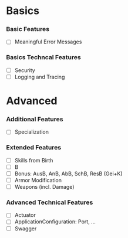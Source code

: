 # Basics
### Basic Features
- [ ] Meaningful Error Messages

### Basics Techncal Features
- [ ] Security
- [ ] Logging and Tracing

# Advanced

### Additional Features
- [ ] Specialization

### Extended Features
- [ ] Skills from Birth
- [ ] B
- [ ] Bonus: AusB, AnB, AbB, SchB, ResB (Gei+K)
- [ ] Armor Modification
- [ ] Weapons (incl. Damage)

### Advanced Technical Features
- [ ] Actuator
- [ ] ApplicationConfiguration: Port, ...
- [ ] Swagger

